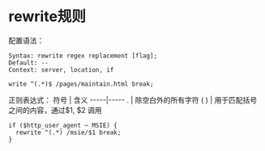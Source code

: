 # rewrite规则

配置语法：
```
Syntax: rewrite regex replacement [flag];
Default: --
Context: server, location, if

write ^(.*)$ /pages/maintain.html break;
```

正则表达式：
符号 | 含义
-----|-----
. | 除空白外的所有字符
( ) | 用于匹配括号之间的内容，通过$1, $2 调用

```
if ($http_user_agent ~ MSIE) {
  rewrite ^(.*) /msie/$1 break;
}
```
